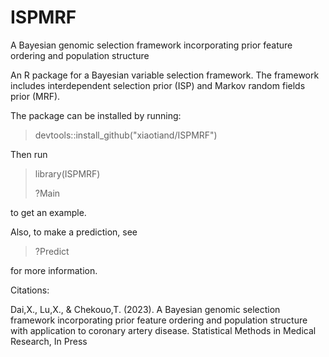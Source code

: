 # ISPMRF
A Bayesian genomic selection framework incorporating prior feature ordering and population structure

An R package for a Bayesian variable selection framework. The framework includes interdependent selection prior (ISP) and Markov random fields prior (MRF).

The package can be installed by running:

> devtools::install_github("xiaotiand/ISPMRF")

Then run 

> library(ISPMRF)
> 
> ?Main

to get an example.

Also, to make a prediction, see

> ?Predict

for more information.


Citations:

Dai,X., Lu,X., & Chekouo,T. (2023). A Bayesian genomic selection framework incorporating prior feature ordering and population structure with application to coronary artery disease. Statistical Methods in Medical Research, In Press
